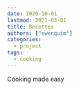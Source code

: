 ```yaml
---
date: 2020-10-01
lastmod: 2021-03-01
title: Recettes
authors: ["ewenquim"]
categories:
  - project
tags:
  - cooking
---
```


Cooking made easy
